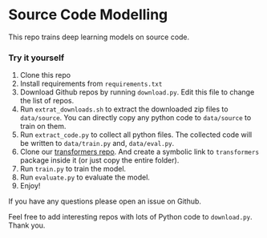 # Source Code Modelling

This repo trains deep learning models on source code.

### Try it yourself

1. Clone this repo
2. Install requirements from `requirements.txt`
3. Download Github repos by running `download.py`. Edit this file to change the list of repos.
4. Run `extrat_downloads.sh` to extract the downloaded zip files to `data/source`.
 You can directly copy any python code to `data/source` to train on them.
5. Run `extract_code.py` to collect all python files.
 The collected code will be written to `data/train.py` and, `data/eval.py`.
6. Clone our [transformers repo](https://github.com/lab-ml/transformers).
 And create a symbolic link to `transformers` package inside it (or just copy the entire folder).
6. Run `train.py` to train the model.
7. Run `evaluate.py` to evaluate the model.
8. Enjoy!

If you have any questions please open an issue on Github.

Feel free to add interesting repos with lots of Python code to `download.py`.
 Thank you.